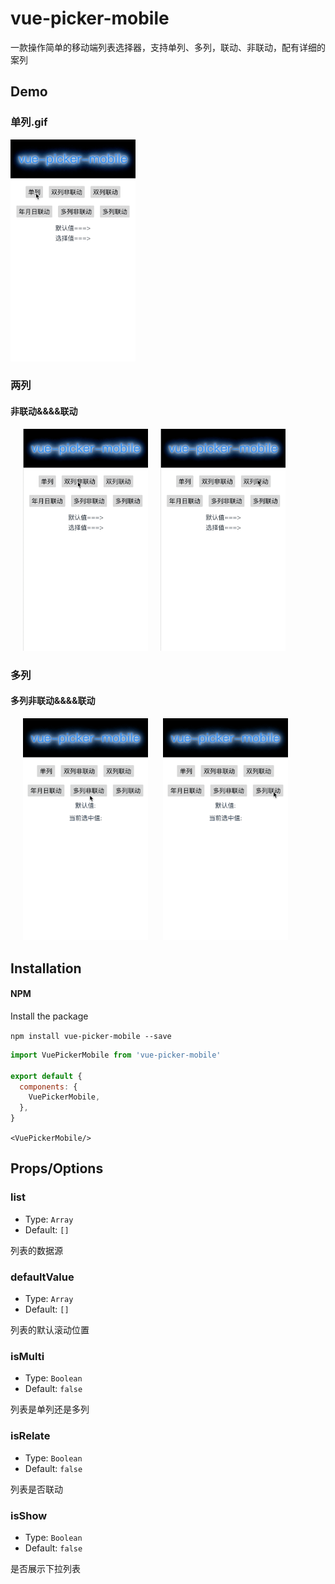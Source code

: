 # vue-picker-mobile
一款操作简单的移动端列表选择器，支持单列、多列，联动、非联动，配有详细的案列

## Demo
### 单列.gif
<img src='./src/assets/s1.gif' width="200px"/>

### 两列
#### 非联动&&&&联动
<img src='./src/assets/d1.gif' width="200px" hspace="20"/><img src='./src/assets/d2.gif' width="200px"/>


### 多列
#### 多列非联动&&&&联动
<img src='./src/assets/m1.gif' width="200px" hspace="20"/> <img src='./src/assets/m2.gif' width="200px"/>

## Installation

#### NPM
Install the package

`npm install vue-picker-mobile --save`

```javascript
import VuePickerMobile from 'vue-picker-mobile'

export default {
  components: {
    VuePickerMobile,
  },
}
```
`<VuePickerMobile/>`


## Props/Options

### list

- Type: `Array`
- Default: `[]`

列表的数据源

### defaultValue

- Type: `Array` 
- Default: `[]`

列表的默认滚动位置

### isMulti

- Type: `Boolean` 
- Default: `false`

列表是单列还是多列

### isRelate

- Type: `Boolean` 
- Default: `false`

列表是否联动

### isShow

- Type: `Boolean` 
- Default: `false`

是否展示下拉列表




